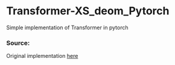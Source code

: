 # Transformer-XS_deom_Pytorch
Simple implementation of Transformer in pytorch

### Source:
Original implementation [here](https://github.com/bsantraigi/Transformer-XS)
